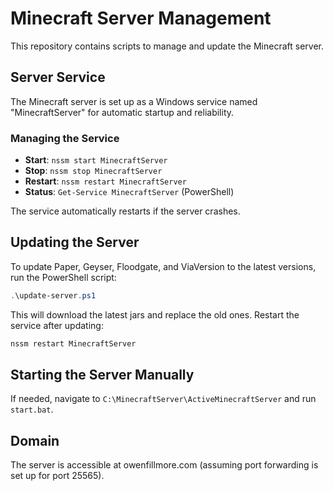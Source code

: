 # Minecraft Server Management

This repository contains scripts to manage and update the Minecraft server.

## Server Service
The Minecraft server is set up as a Windows service named "MinecraftServer" for automatic startup and reliability.

### Managing the Service
- **Start**: `nssm start MinecraftServer`
- **Stop**: `nssm stop MinecraftServer`
- **Restart**: `nssm restart MinecraftServer`
- **Status**: `Get-Service MinecraftServer` (PowerShell)

The service automatically restarts if the server crashes.

## Updating the Server

To update Paper, Geyser, Floodgate, and ViaVersion to the latest versions, run the PowerShell script:

```powershell
.\update-server.ps1
```

This will download the latest jars and replace the old ones. Restart the service after updating:

```powershell
nssm restart MinecraftServer
```

## Starting the Server Manually

If needed, navigate to `C:\MinecraftServer\ActiveMinecraftServer` and run `start.bat`.

## Domain

The server is accessible at owenfillmore.com (assuming port forwarding is set up for port 25565).